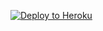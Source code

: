 
<p><a href="https://dashboard.heroku.com/new?template=https://github.com/gdfmnhjh/xheyhiohu3"> <img src="https://www.herokucdn.com/deploy/button.svg" alt="Deploy to Heroku" /></a></p>
